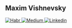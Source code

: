 ## Maxim Vishnevsky

<div>
  <a href="https://habr.com/ru/users/mxmvshnvsk/" target="_blank">
    <img src=https://img.shields.io/badge/habr-%2300acee.svg?&color=red&style=for-the-badge&logo=habr&logoColor=white alt="Habr" />
  </a>
  <a href="https://medium.com/@mxmvshnvsk" target="_blank">
    <img src=https://img.shields.io/badge/medium-%2300acee.svg?&color=red&style=for-the-badge&logo=medium&logoColor=white alt="Medium" />
  </a>
  </a>
  <a href="https://www.linkedin.com/in/mxmvshnvsk/" target="_blank">
    <img src=https://img.shields.io/badge/linkedin-%2300acee.svg?&color=red&style=for-the-badge&logo=linkedin&logoColor=white alt="Linkedin" />
  </a>
</div>
